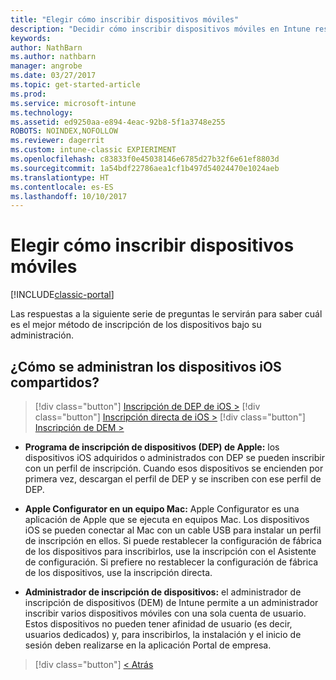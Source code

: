 ```yaml
---
title: "Elegir cómo inscribir dispositivos móviles"
description: "Decidir cómo inscribir dispositivos móviles en Intune respondiendo a unas preguntas sencillas"
keywords: 
author: NathBarn
ms.author: nathbarn
manager: angrobe
ms.date: 03/27/2017
ms.topic: get-started-article
ms.prod: 
ms.service: microsoft-intune
ms.technology: 
ms.assetid: ed9250aa-e894-4eac-92b8-5f1a3748e255
ROBOTS: NOINDEX,NOFOLLOW
ms.reviewer: dagerrit
ms.custom: intune-classic EXPIERIMENT
ms.openlocfilehash: c83833f0e45038146e6785d27b32f6e61ef8803d
ms.sourcegitcommit: 1a54bdf22786aea1cf1b497d54024470e1024aeb
ms.translationtype: HT
ms.contentlocale: es-ES
ms.lasthandoff: 10/10/2017
---
```

# <a name="choose-how-to-enroll-mobile-devices"></a>Elegir cómo inscribir dispositivos móviles

[!INCLUDE[classic-portal](../includes/classic-portal.md)]

Las respuestas a la siguiente serie de preguntas le servirán para saber cuál es el mejor método de inscripción de los dispositivos bajo su administración.

## <a name="how-will-you-manage-shared-ios-devices"></a>**¿Cómo se administran los dispositivos iOS compartidos?**

> [!div class="button"]
[Inscripción de DEP de iOS >](/intune-classic/deploy-use/ios-device-enrollment-program-in-microsoft-intune)
> [!div class="button"]
[Inscripción directa de iOS >](/intune-classic/deploy-use/ios-direct-enrollment-in-microsoft-intune)
> [!div class="button"]
[Inscripción de DEM >](/intune-classic/deploy-use/enroll-corporate-owned-devices-with-the-device-enrollment-manager-in-microsoft-intune)

  - **Programa de inscripción de dispositivos (DEP) de Apple:** los dispositivos iOS adquiridos o administrados con DEP se pueden inscribir con un perfil de inscripción. Cuando esos dispositivos se encienden por primera vez, descargan el perfil de DEP y se inscriben con ese perfil de DEP.

  - **Apple Configurator en un equipo Mac:** Apple Configurator es una aplicación de Apple que se ejecuta en equipos Mac. Los dispositivos iOS se pueden conectar al Mac con un cable USB para instalar un perfil de inscripción en ellos. Si puede restablecer la configuración de fábrica de los dispositivos para inscribirlos, use la inscripción con el Asistente de configuración. Si prefiere no restablecer la configuración de fábrica de los dispositivos, use la inscripción directa.

  - **Administrador de inscripción de dispositivos:** el administrador de inscripción de dispositivos (DEM) de Intune permite a un administrador inscribir varios dispositivos móviles con una sola cuenta de usuario. Estos dispositivos no pueden tener afinidad de usuario (es decir, usuarios dedicados) y, para inscribirlos, la instalación y el inicio de sesión deben realizarse en la aplicación Portal de empresa.

> [!div class="button"]
[< Atrás](choose-how-to-enroll-devices3.md)

